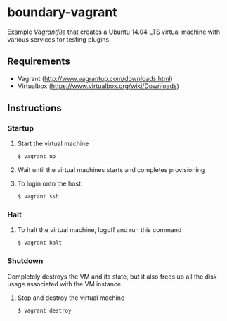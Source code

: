 boundary-vagrant
================

Example _Vagrantfile_ that creates a Ubuntu 14.04 LTS virtual machine with various services for testing plugins.

## Requirements
- Vagrant (http://www.vagrantup.com/downloads.html)
- Virtualbox (https://www.virtualbox.org/wiki/Downloads)

## Instructions

### Startup

1. Start the virtual machine

    ```bash
    $ vagrant up
    ```
2. Wait until the virtual machines starts and completes provisioning
3. To login onto the host:

    ```bash
    $ vagrant ssh
    ```
### Halt
1. To halt the virtual machine, logoff and run this command
    ```bash
    $ vagrant halt
    ```

### Shutdown
Completely destroys the VM and its state, but it also frees up all the disk usage associated with the VM instance.

1. Stop and destroy the virtual machine

    ```
    $ vagrant destroy
    ```
